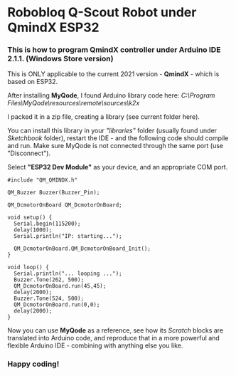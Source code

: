 # Robobloq Q-Scout Robot under QmindX ESP32

### This is how to program QmindX controller under Arduino IDE 2.1.1. (Windows Store version)

This is ONLY applicable to the current 2021 version - **QmindX** - which is based on ESP32.

After installing **MyQode**, I found Arduino library code here: *C:\Program Files\MyQode\resources\remote\sources\k2x*

I packed it in a zip file, creating a library (see current folder here).

You can install this library in your *"libraries"* folder (usually found under *Sketchbook* folder), restart the IDE - and the following code should compile and run. Make sure MyQode is not connected through the same port (use "Disconnect").

Select **"ESP32 Dev Module"** as your device, and an appropriate COM port.

```
#include "QM_QMINDX.h"

QM_Buzzer Buzzer(Buzzer_Pin);

QM_DcmotorOnBoard QM_DcmotorOnBoard;

void setup() {
  Serial.begin(115200);
  delay(1000);
  Serial.println("IP: starting...");

  QM_DcmotorOnBoard.QM_DcmotorOnBoard_Init();
}

void loop() {
  Serial.println("... looping ...");
  Buzzer.Tone(262, 500);
  QM_DcmotorOnBoard.run(45,45);
  delay(2000);
  Buzzer.Tone(524, 500);
  QM_DcmotorOnBoard.run(0,0);
  delay(2000);
}
```

Now you can use **MyQode** as a reference, see how its *Scratch* blocks are translated into Arduino code, and reproduce that in a more powerful and flexible Arduino IDE - combining with anything else you like.

### Happy coding!
